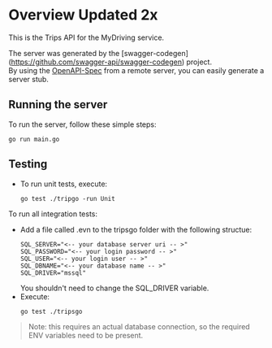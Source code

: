 # Overview Updated 2x

This is the Trips API for the MyDriving service.

The server was generated by the [swagger-codegen]
(https://github.com/swagger-api/swagger-codegen) project.  
By using the [OpenAPI-Spec](https://github.com/OAI/OpenAPI-Specification) from a remote server, you can easily generate a server stub.

## Running the server

To run the server, follow these simple steps:

```shell
go run main.go
```

## Testing

* To run unit tests, execute:

  ```shell
  go test ./tripgo -run Unit
  ```

To run all integration tests:

* Add a file called .evn to the tripsgo folder with the following structue:
  ```shell
  SQL_SERVER="<-- your database server uri -- >"
  SQL_PASSWORD="<-- your login password -- >"
  SQL_USER="<-- your login user -- >"
  SQL_DBNAME="<-- your database name -- >"
  SQL_DRIVER="mssql"  
  ```
  You shouldn't need to change the SQL_DRIVER variable.
* Execute:
  ```shell
  go test ./tripsgo
  ```

> Note: this requires an actual database connection, so the required ENV variables need to be present.
